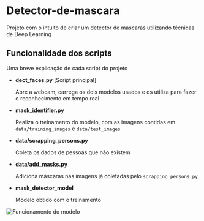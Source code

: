 # Detector-de-mascara
Projeto com o intuito de criar um detector de mascaras utilizando técnicas de Deep Learning 

## Funcionalidade dos scripts

Uma breve explicação de cada script do projeto

* **dect_faces.py** [Script principal]

    Abre a webcam, carrega os dois modelos usados e os utiliza para fazer o reconhecimento em tempo real

* **mask_identifier.py**

    Realiza o treinamento do modelo, com as imagens contidas em ``data/training_images`` e ``data/test_images``

* **data/scrapping_persons.py**

    Coleta os dados de pessoas que não existem

* **data/add_masks.py**

    Adiciona máscaras nas imagens já coletadas pelo `scrapping_persons.py`

* **mask_detector_model**

    Modelo obtido com o treinamento

![Funcionamento do modelo](./assets/casoexemplo.gif)